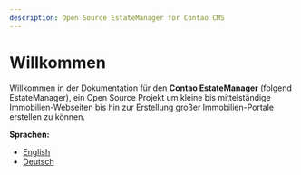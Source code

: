 ```yaml
---
description: Open Source EstateManager for Contao CMS
---
```


# Willkommen

Willkommen in der Dokumentation für den **Contao EstateManager** \(folgend EstateManager\), ein Open Source Projekt um kleine bis mittelständige Immobilien-Webseiten bis hin zur Erstellung großer Immobilien-Portale erstellen zu können.

**Sprachen:**

* [English](https://docs.contao-estatemanager.com/)
* [Deutsch](installation-konfiguration/installation.md)



